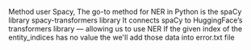 Method user Spacy, 
The go-to method for NER in Python is the spaCy library
spacy-transformers library It connects spaCy to HuggingFace’s transformers library — allowing us to use NER
If the given index of the entity_indices has no value the we'll add those data into error.txt file

